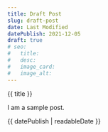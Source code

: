```yaml
---
title: Draft Post
slug: draft-post
date: Last Modified
datePublish: 2021-12-05
draft: true
# seo:
#   title:
#   desc:
#   image_card:
#   image_alt:
---
```


{{ title }}

I am a sample post.

{{ datePublish | readableDate }}